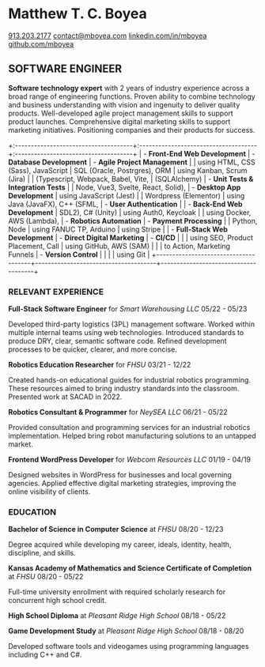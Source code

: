 # Matthew T. C. Boyea
[913.203.2177](tel:9132032177) [contact@mboyea.com](mailto:contact@mboyea.com) [linkedin.com/in/mboyea](https://www.linkedin.com/in/mboyea/) [github.com/mboyea](https://github.com/mboyea)

## SOFTWARE ENGINEER
**Software technology expert** with 2 years of industry experience across a broad range of engineering functions. Proven ability to combine technology and business understanding with vision and ingenuity to deliver quality products. Well-developed agile project management skills to support product launches. Comprehensive digital marketing skills to support marketing initiatives. Positioning companies and their products for success.

+:-------------------------------------+:-------------------------------------+:-------------------------------------+
| - **Front-End Web Development**      | - **Database Development**           | - **Agile Project Management**       |
|   using HTML, CSS (Sass), JavaScript |   SQL (Oracle, Postrgres), ORM       |   using Kanban, Scrum (Jira)         |
|   (Typescript, Webpack, Babel, Vite, |   (SQLAlchemy)                       | - **Unit Tests & Integration Tests** |
|   Node, Vue3, Svelte, React, Solid), | - **Desktop App Development**        |   using JavaScript (Jest)            |
|   Wordpress (Elementor)              |   using Java (JavaFX), C++ (SFML,    | - **User Authentication**            |
| - **Back-End Web Development**       |   SDL2), C# (Unity)                  |   using Auth0, Keycloak              |
|   using Docker, AWS (Lambda),        | - **Robotics Automation**            | - **Payment Processing**             |
|   Python, Node                       |   using FANUC TP, Arduino            |   using Stripe                       |
| - **Full-Stack Web Development**     | - **Direct Digital Marketing**       | - **CI/CD**                          |
|                                      |   using SEO, Product Placement, Call |   using GitHub, AWS (SAM)            |
|                                      |   to Action, Marketing Funnels       | - **Version Control**                |
|                                      |                                      |   using Git                          |
+--------------------------------------+--------------------------------------+--------------------------------------+

### RELEVANT EXPERIENCE
**Full-Stack Software Engineer** for *Smart Warehousing LLC* 05/22 - 05/23

Developed third-party logistics (3PL) management software. Worked within multiple internal teams using web technologies. Introduced standards to produce DRY, clear, semantic software code. Refined development processes to be quicker, clearer, and more concise.

**Robotics Education Researcher** for *FHSU* 03/21 - 12/22

Created hands-on educational guides for industrial robotics programming. These resources aimed to bring industry standards into the classroom. Presented work at SACAD in 2022.

**Robotics Consultant & Programmer** for *NeySEA LLC* 06/21 - 05/22

Provided consultation and programming services for an industrial robotics implementation. Helped bring robot manufacturing solutions to an untapped market.

**Frontend WordPress Developer** for *Webcom Resources LLC* 01/19 - 04/19

Designed websites in WordPress for businesses and local governing agencies. Applied effective digital marketing strategies, improving the online visibility of clients.

### EDUCATION
**Bachelor of Science in Computer Science** at *FHSU* 08/20 - 12/23

Degree acquired while developing my career, ideals, identity, health, discipline, and skills.

**Kansas Academy of Mathematics and Science Certificate of Completion** at *FHSU* 08/20 - 05/22

Full-time university enrollment with required scholarly research for concurrent high school credit.

**High School Diploma** at *Pleasant Ridge High School* 08/18 - 05/22

**Game Development Study** at *Pleasant Ridge High School* 08/18 - 08/20

Developed software tools and videogames using programming languages including C++ and C#.


